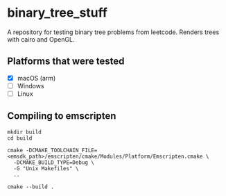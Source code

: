 # binary_tree_stuff

A repository for testing binary tree problems from leetcode. Renders trees with cairo and OpenGL.

## Platforms that were tested

- [x] macOS (arm)
- [ ] Windows
- [ ] Linux

## Compiling to emscripten

```
mkdir build
cd build

cmake -DCMAKE_TOOLCHAIN_FILE=<emsdk_path>/emscripten/cmake/Modules/Platform/Emscripten.cmake \
  -DCMAKE_BUILD_TYPE=Debug \
  -G "Unix Makefiles" \
  ..

cmake --build .
```
